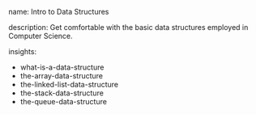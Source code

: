 name: Intro to Data Structures

description: Get comfortable with the basic data structures employed in Computer Science.

insights:

- what-is-a-data-structure
- the-array-data-structure
- the-linked-list-data-structure
- the-stack-data-structure
- the-queue-data-structure

